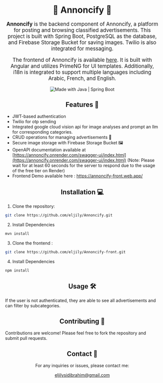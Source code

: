 <h1 align="center">📢 Annoncify 📢</h1>

<p align="center" style="font-size: 1.2em;">
  <strong>Annoncify</strong> is the backend component of Annoncify, a platform for posting and browsing classified advertisements. This project is built with Spring Boot, PostgreSQL as the database, and Firebase Storage Bucket for saving images. Twilio is also integrated for messaging.
</p>
<p align="center" style="font-size: 1.2em;">
  The frontend of Annoncify is available <a href="https://github.com/eljily/annoncify-front">here</a>. It is built with Angular and utilizes PrimeNG for UI templates. Additionally, i18n is integrated to support multiple languages including Arabic, French, and English.
</p>


<p align="center">
  <img src="https://img.shields.io/badge/Made%20with-Java%20%7C%20Spring%20Boot-blue" alt="Made with Java | Spring Boot">
</p>

<h2 align="center">Features 🚀</h2>

- JWT-based authentication 
- Twilio for otp sending
- Integrated google cloud vision api for image analyses and prompt an llm for corresponding categories.
- CRUD operations for managing advertisements 📝
- Secure image storage with Firebase Storage Bucket 🖼️
- OpenAPI documentation available at [https://annoncify.onrender.com/swagger-ui/index.html](https://annoncify.onrender.com/swagger-ui/index.html) (Note: Please wait for at least 60 seconds for the server to respond due to the usage of the free tier on Render)
- Frontend Demo available here : https://annoncify-front.web.app/

<h2 align="center">Installation 💻</h2>

1. Clone the repository:

```bash
git clone https://github.com/eljily/Annoncify.git
```

2. Install Dependencies

```bash
mvn install
```
3. Clone the frontend :

```bash
git clone https://github.com/eljily/Annoncify-front.git
```
4. Install Dependencies

```bash
npm install
```

<h2 align="center">Usage 🛠️</h2>
If the user is not authenticated, they are able to see all advertisements and can filter by subcategories.

<h2 align="center">Contributing 🤝</h2>
Contributions are welcome! Please feel free to fork the repository and submit pull requests.
<h2 align="center">Contact 📧</h2>
<p align="center">For any inquiries or issues, please contact me:</p>
<p align="center"><a href="mailto:eljilysidibrahim@gmail.com">eljilysidibrahim@gmail.com</a></p>
